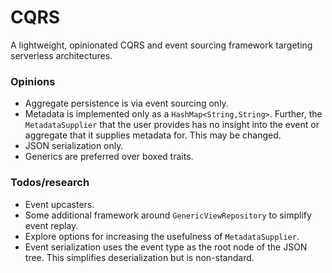 # CQRS

A lightweight, opinionated CQRS and event sourcing framework targeting serverless architectures.

### Opinions

- Aggregate persistence is via event sourcing only.
- Metadata is implemented only as a `HashMap<String,String>`. 
Further, the `MetadataSupplier` that the user provides has no insight into the event or aggregate that 
it supplies metadata for. This may be changed.
- JSON serialization only.
- Generics are preferred over boxed traits.

### Todos/research

- Event upcasters.
- Some additional framework around `GenericViewRepository` to simplify event replay.
- Explore options for increasing the usefulness of `MetadataSupplier`.
- Event serialization uses the event type as the root node of the JSON tree. This simplifies
deserialization but is non-standard.